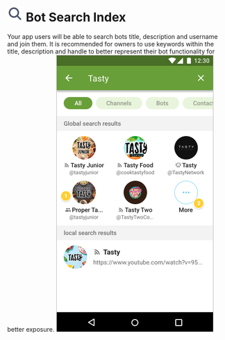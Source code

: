 
# ![](../images/ic_search.svg) Bot Search Index
Your app users will be able to search bots title, description and username and join them. It is recommended for owners to use keywords within the title, description and handle to better represent their bot functionality for better exposure. 
![](../images/image012.png)
